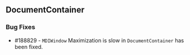 ## DocumentContainer

### Bug Fixes

* \#188829 - `MDIWindow` Maximization is slow in `DocumentContainer` has been fixed.



